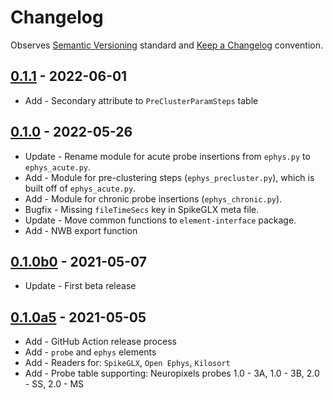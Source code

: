 # Changelog

Observes [Semantic Versioning](https://semver.org/spec/v2.0.0.html) standard and
 [Keep a Changelog](https://keepachangelog.com/en/1.0.0/) convention.

## [0.1.1] - 2022-06-01

+ Add - Secondary attribute to `PreClusterParamSteps` table

## [0.1.0] - 2022-05-26

+ Update - Rename module for acute probe insertions from `ephys.py` to `ephys_acute.py`.
+ Add - Module for pre-clustering steps (`ephys_precluster.py`), which is built off of `ephys_acute.py`.
+ Add - Module for chronic probe insertions (`ephys_chronic.py`).  
+ Bugfix - Missing `fileTimeSecs` key in SpikeGLX meta file.
+ Update - Move common functions to `element-interface` package.
+ Add - NWB export function

## [0.1.0b0] - 2021-05-07

+ Update - First beta release

## [0.1.0a5] - 2021-05-05

+ Add - GitHub Action release process
+ Add - `probe` and `ephys` elements
+ Add - Readers for: `SpikeGLX`, `Open Ephys`, `Kilosort`
+ Add - Probe table supporting: Neuropixels probes 1.0 - 3A, 1.0 - 3B, 2.0 - SS, 2.0 - MS

[0.1.1]: https://github.com/datajoint/element-array-ephys/compare/0.1.0...0.1.1
[0.1.0]: https://github.com/datajoint/element-array-ephys/compare/0.1.0b0...0.1.0
[0.1.0b0]: https://github.com/datajoint/element-array-ephys/compare/0.1.0a5...0.1.0b0
[0.1.0a5]: https://github.com/datajoint/element-array-ephys/releases/tag/0.1.0a5

